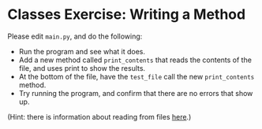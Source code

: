 # Classes Exercise: Writing a Method

Please edit `main.py`, and do the following:

* Run the program and see what it does.
* Add a new method called `print_contents` that reads the contents of the file, and uses print to show the results.
* At the bottom of the file, have the `test_file` call the new `print_contents` method.
* Try running the program, and confirm that there are no errors that show up.

(Hint: there is information about reading from files [here](https://programming-1.vercel.app/lessons/files/basic_file_operations.html).)

